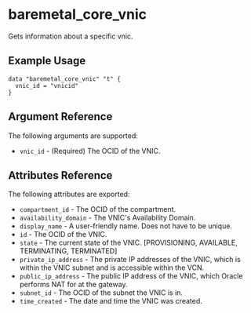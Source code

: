 # baremetal\_core\_vnic

Gets information about a specific vnic.

## Example Usage

```
data "baremetal_core_vnic" "t" {
  vnic_id = "vnicid"
}
```

## Argument Reference

The following arguments are supported:

* `vnic_id` - (Required) The OCID of the VNIC.

## Attributes Reference

The following attributes are exported:

* `compartment_id` - The OCID of the compartment.
* `availability_domain` - The VNIC's Availability Domain.
* `display_name` - A user-friendly name. Does not have to be unique.
* `id` - The OCID of the VNIC.
* `state` - The current state of the VNIC. [PROVISIONING, AVAILABLE, TERMINATING, TERMINATED]
* `private_ip_address` - The private IP addresses of the VNIC, which is within the VNIC subnet and is accessible within the VCN.
* `public_ip_address` - The public IP address of the VNIC, which Oracle performs NAT for at the gateway.
* `subnet_id` - The OCID of the subnet the VNIC is in.
* `time_created` - The date and time the VNIC was created.
